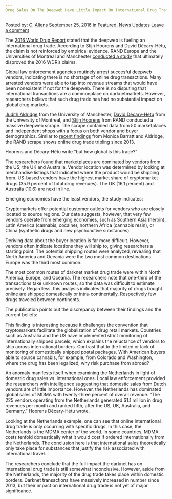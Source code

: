 ```yaml
---
Drug Sales On The Deepweb Have Little Impact On International Drug Trade
---
```

<article class="post-listing post-15542 post type-post status-publish format-standard has-post-thumbnail hentry category-deepdot-news category-news-updates tag-deepweb tag-drug tag-impact tag-international tag-sales tag-trade">
    <div class="post-inner">
    <p class="post-meta">
    <span>Posted by: <a href="https://www.deepdotweb.com/author/caliens/" title="">C. Aliens </a></span>
    <span>September 25, 2016</span>
    <span>in <a href="https://www.deepdotweb.com/category/deepdot-news/" rel="category tag">Featured</a>, <a href="https://www.deepdotweb.com/category/news-updates/" rel="category tag">News Updates</a></span>
    <span><a href="https://www.deepdotweb.com/2016/09/25/drug-sales-deepweb-little-impact-international-drug-trade/#respond">Leave a comment</a></span>
    </p>
    <div class="clear"></div>
    <div class="entry">
    <p>The <a href="http://www.unodc.org/doc/wdr2016/WORLD_DRUG_REPORT_2016_web.pdf">2016 World Drug Report</a> stated that the deepweb is fueling an international drug trade. According to Stijn <a id="post-15542-__DdeLink__66_1294385721"></a><a id="post-15542-__DdeLink__8_1294385721"></a><a id="post-15542-__DdeLink__27_1294385721"></a>Hoorens and David <a id="post-15542-__DdeLink__10_1294385721"></a><a id="post-15542-__DdeLink__29_1294385721"></a>Décary-Hétu, the claim is not reinforced by empirical evidence. RAND Europe and the Universities of Montreal and Manchester <a href="http://www.rand.org/randeurope/research/projects/online-drugs-trade-trafficking.html">conducted a study</a> that ultimately disproved the 2016 WDR’s claims.</p>
    <p>Global law enforcement agencies routinely arrest succesful deepweb vendors, indicating there is no shortage of online drug transactions. Many arrested vendors were able to tap into revenue streams that would have been nonexistent if not for the deepweb. There is no disputing that international transactions are a commonplace on darknetmarkets. However, researchers believe that such drug trade has had no substantial impact on global drug markets.</p>
    <p><a href="http://www.manchester.ac.uk/research/judith.aldridge/">Judith Aldridge</a> from the University of Manchester, <a href="http://venturebeat.com/author/david-decary-hetu/">David Décary-Hetu</a> from the University of Montreal, and <a href="http://www.rand.org/about/people/h/hoorens_stijn.html">Stijn Hoorens</a> from RAND conducted a massive deepweb scrape. The scrape contained data from 50 marketplaces and independent shops with a focus on both vendor and buyer demographics. Similar to <a href="https://www.deepdotweb.com/2016/09/06/everything-always-wanted-know-drug-cryptomarkets/">recent findings</a> from Monica Barratt and Aldridge, the RAND scrape shows online drug trade tripling since 2013.</p>
    <p>Hoorens and Décary-Hétu write “but how global is this trade?”</p>
    <p>The researchers found that marketplaces are dominated by vendors from the US, the UK and Australia. Vendor location was determined by looking at merchandise listings that indicated where the product would be shipping from. US-based vendors have the highest market share of cryptomarket drugs (35.9 percent of total drug revenues). The UK (16.1 percent) and Australia (10.6) are next in line.</p>
    <p>Emerging economies have the least vendors, the study indicates:</p>
    <p>Cryptomarkets offer potential customer outlets for vendors who are closely located to source regions. Our data suggests, however, that very few vendors operate from emerging economies, such as Southern Asia (heroin), Latin America (cannabis, cocaine), northern Africa (cannabis resin), or China (synthetic drugs and new psychoactive substances).</p>
    <p>Deriving data about the buyer location is far more difficult. However, vendors often indicate locations they will ship to, giving researchers a starting point. The potential shipping routes were analyzed, revealing that North America and Oceania were the two most common destinations. Europe was the third most common.</p>
    <p>The most common routes of darknet market drug trade were within North America, Europe, and Oceania. The researchers note that one-third of the transactions take unknown routes, so the data was difficult to estimate precisely. Regardless, this analysis indicates that majority of drugs bought online are s<a id="post-15542-__DdeLink__43_12943857211"></a>hipped domestically or intra-continentally. Respectively few drugs traveled between continents.</p>
    <p>The publication points out the discrepancy between their findings and the current beliefs:</p>
    <p>This finding is interesting because it challenges the convention that cryptomarkets facilitate the globalization of drug retail markets. Countries such as Australia and the US have implemented strict monitoring of internationally shipped parcels, which explains the reluctance of vendors to ship across international borders. Contrast that to the limited or lack of monitoring of domestically shipped postal packages. With American buyers able to source cannabis, for example, from Colorado and Washington, where the drug has been legalized, why risk purchase from abroad?</p>
    <p>An anomaly manifests itself when examining the Netherlands in light of domestic drug sales vs. international ones. Local law enforcement provided the researchers with intelligence suggesting that domestic sales from Dutch vendors are of little importance. However, the Netherlands has dominated global sales of MDMA with twenty-three percent of overall revenue. “The 225 vendors operating from the Netherlands generated $1.1 million in drug revenues per month and ranked fifth, after the US, UK, Australia, and Germany,” <a id="post-15542-__DdeLink__8_12943857211"></a><a id="post-15542-__DdeLink__27_12943857211"></a>Hoorens <a id="post-15542-__DdeLink__10_12943857211"></a><a id="post-15542-__DdeLink__29_12943857211"></a>Décary-Hétu wrote.</p>
    <p>Looking at the Netherlands example, one can see that online international drug trade is only occurring with specific drugs. In this case, the Netherlands is the MDMA center of the world. In some countries, MDMA costs tenfold domestically what it would cost if ordered internationally from the Netherlands. The conclusion here is that international sales <a id="post-15542-__DdeLink__100_1294385721"></a>theoretically only take place for substances that justify the risk associated with international travel.</p>
    <p>The researchers conclude that the full impact the darknet has on international drug trade is still somewhat inconclusive. However, aside from the Netherlands, the majority of the drug trade takes place within domestic borders. Darknet transactions have massively increased in number since 2013, but their impact on international drug trade is not yet of major significance.</p>
    </div>
    <span style="display:none"><a href="https://www.deepdotweb.com/tag/deepweb/" rel="tag">deepweb</a> <a href="https://www.deepdotweb.com/tag/drug/" rel="tag">drug</a> <a href="https://www.deepdotweb.com/tag/impact/" rel="tag">impact</a> <a href="https://www.deepdotweb.com/tag/international/" rel="tag">international</a> <a href="https://www.deepdotweb.com/tag/sales/" rel="tag">sales</a> <a href="https://www.deepdotweb.com/tag/trade/" rel="tag">trade</a></span> <span style="display:none" class="updated">2016-09-25</span>
    <div style="display:none" class="vcard author" itemprop="author" itemscope itemtype="http://schema.org/Person"><strong class="fn" itemprop="name"><a href="https://www.deepdotweb.com/author/caliens/" title="Posts by C. Aliens" rel="author">C. Aliens</a></strong></div>
    </div>
</article>


